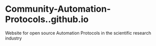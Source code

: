 # Community-Automation-Protocols..github.io
Website for open source Automation Protocols in the scientific research industry
